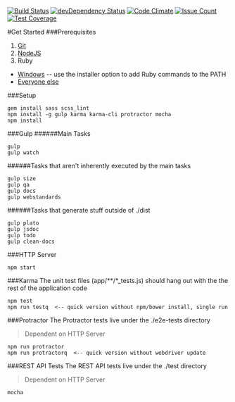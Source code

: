 [![Build Status](https://travis-ci.org/bradyhullopeter/root.svg?branch=master)](https://travis-ci.org/bradyhullopeter/root) [![devDependency Status](https://david-dm.org/bradyhullopeter/Root/dev-status.svg)](https://david-dm.org/bradyhullopeter/Root#info=devDependencies) [![Code Climate](https://codeclimate.com/github/bradyhullopeter/Root/badges/gpa.svg)](https://codeclimate.com/github/bradyhullopeter/Root) [![Issue Count](https://codeclimate.com/github/bradyhullopeter/Root/badges/issue_count.svg)](https://codeclimate.com/github/bradyhullopeter/Root) [![Test Coverage](https://codeclimate.com/github/bradyhullopeter/Root/badges/coverage.svg)](https://codeclimate.com/github/bradyhullopeter/Root/coverage)

#Get Started
###Prerequisites
1. [Git](https://git-scm.com/downloads)
2. [NodeJS](https://nodejs.org/en/)
3. Ruby
  - [Windows](http://rubyinstaller.org/) -- use the installer option to add Ruby commands to the PATH
  - [Everyone else](https://www.ruby-lang.org/en/)

###Setup
```
gem install sass scss_lint
npm install -g gulp karma karma-cli protractor mocha
npm install
```

###Gulp
######Main Tasks
```
gulp
gulp watch
```

######Tasks that aren't inherently executed by the main tasks
```
gulp size
gulp qa
gulp docs
gulp webstandards
```

######Tasks that generate stuff outside of ./dist
```
gulp plato
gulp jsdoc
gulp todo
gulp clean-docs
```

###HTTP Server
```
npm start
```

###Karma
The unit test files (app/\*\*/\*_tests.js) should hang out with the the rest of the application code
```
npm test
npm run testq  <-- quick version without npm/bower install, single run
```

###Protractor
The Protractor tests live under the ./e2e-tests directory
> Dependent on HTTP Server
```
npm run protractor
npm run protractorq  <-- quick version without webdriver update
```

###REST API Tests
The REST API tests live under the ./test directory
> Dependent on HTTP Server
```
mocha
```
